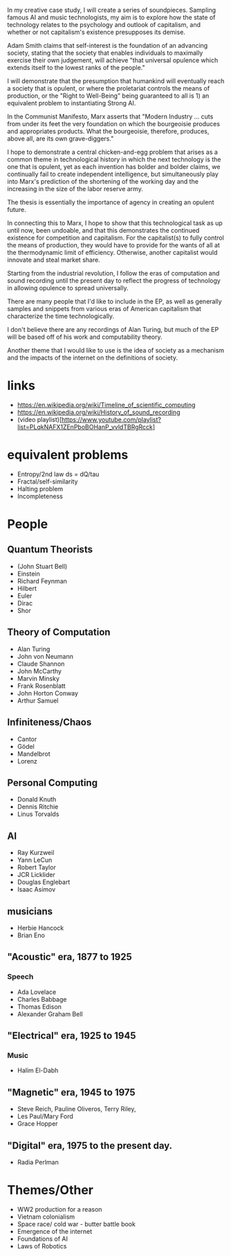 <!-- 

A proposal for a creative case study (250-500 words). This proposal is in preparation for an assignment due at the end of spring quarter. The final project will require original writing but should take the form of something other than a typical paper. Possible forms include (and are not limited to) zine, soundpiece, poetry, photo essay, oral history project, and short film. This is NOT intended to be a research-heavy project. Rather, I expect that you all are weird, curious, passionate people, and I want you to consider how our readings this year relate to your ongoing personal and scholarly interests. 

For your proposal, (1) identify an object (case study, event, phenomenon, topic) that you could analyze through our readings so far this year. You might approach this in the opposite direction and identify a theoretical concern or common topos across the texts we’ve read, and speculate on you how you could relate this concern to a phenomenon in the world or how you might re-present and critique this theoretical concern in a creative project. Your proposal must (2) explicate how your object relates to the readings and (3) explain the form that your project may take. You are not locked into your proposal. I will give you written feedback, and we will discuss your proposals during office hours in spring quarter. If relevant to your proposed project, (3) you are encouraged to include 1-3 bibliographic references to materials beyond assigned class readings. -->

In my creative case study, I will create a series of soundpieces.
Sampling famous AI and music technologists, my aim is to explore how the state of technology relates to the psychology and outlook of capitalism, and whether or not capitalism's existence presupposes its demise.

Adam Smith claims that self-interest is the foundation of an advancing society, stating that the society that enables individuals to maximally exercise their own judgement, will achieve "that universal opulence which extends itself to the lowest ranks of the people."

I will demonstrate that the presumption that humankind will eventually reach a society that is opulent, or where the proletariat controls the means of production, or the "Right to Well-Being" being guaranteed to all is 1) an equivalent problem to instantiating Strong AI.

In the Communist Manifesto, Marx asserts that "Modern Industry ... cuts from under its feet the very foundation on which the bourgeoisie produces and appropriates products. What the bourgeoisie, therefore, produces, above all, are its own grave-diggers."

I hope to demonstrate a central chicken-and-egg problem that arises as a common theme in technological history in which the next technology is the one that is opulent, yet as each invention has bolder and bolder claims, we continually fail to create independent intelligence, but simultaneously play into Marx's prediction of the shortening of the working day and the increasing in the size of the labor reserve army.

The thesis is essentially the importance of agency in creating an opulent future.  

In connecting this to Marx, I hope to show that this technological task as up until now, been undoable, and that this demonstrates the continued existence for competition and capitalism. 
For the capitalist(s) to fully control the means of production, they would have to provide for the wants of all at the thermodynamic limit of efficiency. Otherwise, another capitalist would innovate and steal market share.

Starting from the industrial revolution, I follow the eras of computation and sound recording until the present day to reflect the progress of technology in allowing opulence to spread universally. 

There are many people that I'd like to include in the EP, as well as generally samples and snippets from various eras of American capitalism that characterize the time technologically. 

I don't believe there are any recordings of Alan Turing, but much of the EP will be based off of his work and computability theory.

Another theme that I would like to use is the idea of society as a mechanism and the impacts of the internet on the definitions of society. 

# links
* https://en.wikipedia.org/wiki/Timeline_of_scientific_computing
* https://en.wikipedia.org/wiki/History_of_sound_recording
* (video playlist)[https://www.youtube.com/playlist?list=PLqkNAFX1ZEnPboBOHanP_vvldTBRgRcck]
# equivalent problems
* Entropy/2nd law ds = dQ/tau
* Fractal/self-similarity
* Halting problem
* Incompleteness

# People
## Quantum Theorists
* (John Stuart Bell)
* Einstein
* Richard Feynman
* Hilbert
* Euler 
* Dirac
* Shor 

## Theory of Computation
* Alan Turing 
* John von Neumann
* Claude Shannon
* John McCarthy
* Marvin Minsky
* Frank Rosenblatt
* John Horton Conway
* Arthur Samuel

## Infiniteness/Chaos
* Cantor 
* Gödel
* Mandelbrot
* Lorenz

## Personal Computing
* Donald Knuth
* Dennis Ritchie
* Linus Torvalds

## AI 
* Ray Kurzweil
* Yann LeCun
* Robert Taylor
* JCR Licklider
* Douglas Englebart
* Isaac Asimov

## musicians 
* Herbie Hancock
* Brian Eno

## "Acoustic" era, 1877 to 1925
### Speech
* Ada Lovelace
* Charles Babbage
* Thomas Edison
* Alexander Graham Bell

## "Electrical" era, 1925 to 1945
### Music 
* Halim El-Dabh 

## "Magnetic" era, 1945 to 1975
* Steve Reich, Pauline Oliveros, Terry Riley, 
* Les Paul/Mary Ford
* Grace Hopper 

## "Digital" era, 1975 to the present day.
* Radia Perlman

# Themes/Other
* WW2 production for a reason
* Vietnam colonialism
* Space race/ cold war - butter battle book
* Emergence of the internet
* Foundations of AI
* Laws of Robotics